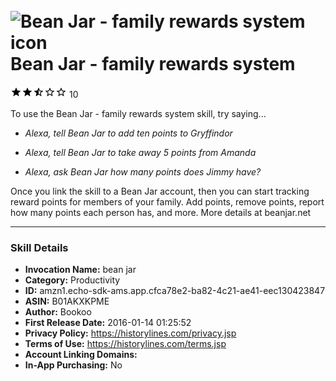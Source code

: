 # &nbsp;<img src="https://github.com/dale3h/alexa-skills-list/raw/master/skills/bean-jar-family-rewards-system/B01AKXKPME/app_icon" alt="Bean Jar - family rewards system icon" width="36"> Bean Jar - family rewards system
![2.4 stars](../../../images/ic_star_black_18dp_1x.png)![2.4 stars](../../../images/ic_star_black_18dp_1x.png)![2.4 stars](../../../images/ic_star_half_black_18dp_1x.png)![2.4 stars](../../../images/ic_star_border_black_18dp_1x.png)![2.4 stars](../../../images/ic_star_border_black_18dp_1x.png) 10

To use the Bean Jar - family rewards system skill, try saying...

* *Alexa, tell Bean Jar to add ten points to Gryffindor*

* *Alexa, tell Bean Jar to take away 5 points from Amanda*

* *Alexa, ask Bean Jar how many points does Jimmy have?*

Once you link the skill to a Bean Jar account, then you can start tracking reward points for members of your family.  Add points, remove points, report how many points each person has, and more. More details at beanjar.net

***

### Skill Details

* **Invocation Name:** bean jar
* **Category:** Productivity
* **ID:** amzn1.echo-sdk-ams.app.cfca78e2-ba82-4c21-ae41-eec130423847
* **ASIN:** B01AKXKPME
* **Author:** Bookoo
* **First Release Date:** 2016-01-14 01:25:52
* **Privacy Policy:** https://historylines.com/privacy.jsp
* **Terms of Use:** https://historylines.com/terms.jsp
* **Account Linking Domains:** 
* **In-App Purchasing:** No
